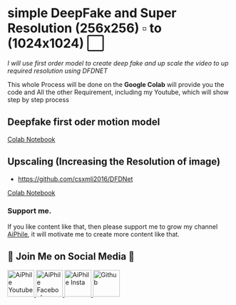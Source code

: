 # simple DeepFake and Super Resolution (256x256) :white_small_square: to (1024x1024) :white_large_square:

_I will use first order model to create deep fake and up scale the video to up required resolution using DFDNET_

This whole Process will be done on the **Google Colab** will provide you the code and All the other Requirement,
including my Youtube, which will show step by step process

## Deepfake first oder motion model

[Colab Notebook](https://colab.research.google.com/drive/1P1OevHlyCvk73lWilw0VhgM025oVlqX4?usp=sharing)

## Upscaling (Increasing the Resolution of image)

- https://github.com/csxmli2016/DFDNet

[Colab Notebook](https://colab.research.google.com/drive/1tQS72la-4w0wQVA1qESA0hgAKOibC7SL?usp=sharing)

### Support me.

If you like content like that, then please support me to grow my channel [AiPhile](https://www.youtube.com/c/aiphile), it will motivate me to create more content like that.

## :green_heart: Join Me on Social Media :green_heart:

<a href="https://www.youtube.com/c/aiphile"> <img alt="AiPhile Youtube" src="https://github.com/Asadullah-Dal17/Distance_measurement_using_single_camera/blob/main/icons/youtub-icon.svg"  width="60" height="60">
</a>
<a href="https://www.facebook.com/AIPhile17">
<img alt="AiPhile Facebook" src="https://github.com/Asadullah-Dal17/Distance_measurement_using_single_camera/blob/main/icons/facebook-icon.svg"  width="60" height="60">
</a>
<a href="https://www.instagram.com/aiphile17/"> <img alt="AiPhile Insta" src="https://github.com/Asadullah-Dal17/Distance_measurement_using_single_camera/blob/main/icons/instagram-icon.svg"  width="60" height="60">
</a>
<a href="https://github.com/Asadullah-Dal17"> <img alt="Github" src="https://github.com/Asadullah-Dal17/Distance_measurement_using_single_camera/blob/main/icons/github-icon.svg"  width="60" height="60">
</a>
